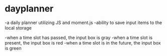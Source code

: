# dayplanner


-a daily planner utilizing JS and moment.js
-ability to save input items to the local storage
 
 -when a time slot has passed, the input box is gray
 -when a time slot is present, the input box is red
 -when a time slot is in the future, the input box is green
